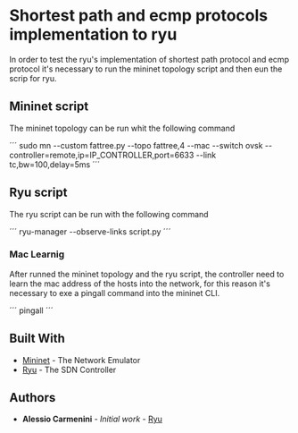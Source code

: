 # Shortest path and ecmp protocols implementation to ryu

In order to test the ryu's implementation of shortest path protocol and ecmp protocol it's necessary to run the mininet topology script and then eun the scrip for ryu.

## Mininet script
The mininet topology can be run whit the following command

´´´
sudo mn --custom fattree.py --topo fattree,4 --mac --switch ovsk --controller=remote,ip=IP_CONTROLLER,port=6633 
--link tc,bw=100,delay=5ms
´´´

## Ryu script
The ryu script can be run with the following command

´´´
ryu-manager --observe-links script.py
´´´

### Mac Learnig
After runned the mininet topology and the ryu script, the controller need to learn the mac address of the hosts into the network, for this reason it's necessary to exe a pingall command into the mininet CLI.

´´´
pingall
´´´

## Built With

* [Mininet](http://mininet.org) - The Network Emulator
* [Ryu](https://github.com/osrg/ryu) - The SDN Controller

## Authors

* **Alessio Carmenini** - *Initial work* - [Ryu](https://github.com/xf1rex/ryu)
